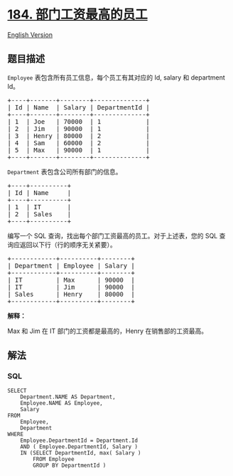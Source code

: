 # [184. 部门工资最高的员工](https://leetcode-cn.com/problems/department-highest-salary)

[English Version](/solution/0100-0199/0184.Department%20Highest%20Salary/README_EN.md)

## 题目描述

<!-- 这里写题目描述 -->

<p><code>Employee</code> 表包含所有员工信息，每个员工有其对应的&nbsp;Id, salary 和 department Id。</p>

<pre>+----+-------+--------+--------------+
| Id | Name  | Salary | DepartmentId |
+----+-------+--------+--------------+
| 1  | Joe   | 70000  | 1            |
| 2 &nbsp;| Jim &nbsp; | 90000 &nbsp;| 1 &nbsp; &nbsp; &nbsp; &nbsp; &nbsp; &nbsp;|
| 3  | Henry | 80000  | 2            |
| 4  | Sam   | 60000  | 2            |
| 5  | Max   | 90000  | 1            |
+----+-------+--------+--------------+</pre>

<p><code>Department</code>&nbsp;表包含公司所有部门的信息。</p>

<pre>+----+----------+
| Id | Name     |
+----+----------+
| 1  | IT       |
| 2  | Sales    |
+----+----------+</pre>

<p>编写一个 SQL 查询，找出每个部门工资最高的员工。对于上述表，您的 SQL 查询应返回以下行（行的顺序无关紧要）。</p>

<pre>+------------+----------+--------+
| Department | Employee | Salary |
+------------+----------+--------+
| IT         | Max      | 90000  |
| IT &nbsp; &nbsp; &nbsp; &nbsp; | Jim &nbsp; &nbsp; &nbsp;| 90000 &nbsp;|
| Sales      | Henry    | 80000  |
+------------+----------+--------+</pre>

<p><strong>解释：</strong></p>

<p>Max 和 Jim 在 IT 部门的工资都是最高的，Henry 在销售部的工资最高。</p>

## 解法

<!-- 这里可写通用的实现逻辑 -->

<!-- tabs:start -->

### **SQL**

```
SELECT
	Department.NAME AS Department,
	Employee.NAME AS Employee,
	Salary
FROM
	Employee,
	Department
WHERE
	Employee.DepartmentId = Department.Id
	AND ( Employee.DepartmentId, Salary )
    IN (SELECT DepartmentId, max( Salary )
        FROM Employee
        GROUP BY DepartmentId )
```

<!-- tabs:end -->
